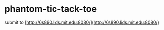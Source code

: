 # phantom-tic-tack-toe

submit to [http://6s890.lids.mit.edu:8080/](http://6s890.lids.mit.edu:8080/)

